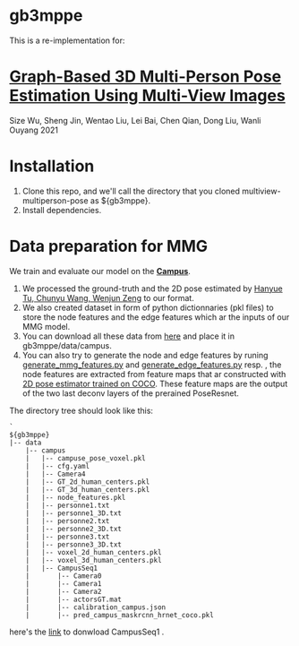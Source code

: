 # gb3mppe

This is a re-implementation for:

# [Graph-Based 3D Multi-Person Pose Estimation Using Multi-View Images](https://arxiv.org/abs/2109.05885)
Size Wu, Sheng Jin, Wentao Liu, Lei Bai, Chen Qian, Dong Liu, Wanli Ouyang
2021 

# Installation

1. Clone this repo, and we'll call the directory that you cloned multiview-multiperson-pose as ${gb3mppe}.
2. Install dependencies.

# Data preparation for MMG
We train and evaluate our model on the **[Campus](http://campar.in.tum.de/Chair/MultiHumanPose)**.
1. We processed the ground-truth and the 2D pose estimated by [Hanyue Tu, Chunyu Wang, Wenjun Zeng](https://github.com/microsoft/voxelpose-pytorch) to our format.
2. We also created dataset in form of python dictionnaries (pkl files) to store the node features and the edge features which ar the inputs of our MMG model.
3. You can download all these data from [here](https://drive.google.com/drive/folders/1Ck5ireXtLGGKFdgb5UJQe1spikul_O0K) and place it in gb3mppe/data/campus.
4. You can also try to generate the node and edge features by runing [generate_mmg_features.py](https://github.com/IbrahimL/gb3mppe/blob/12dd1b94396ccc0328c1b8a08882a0de45ec954d/lib/utils/generate_mmg_features.py) and [generate_edge_features.py](https://github.com/IbrahimL/gb3mppe/blob/12dd1b94396ccc0328c1b8a08882a0de45ec954d/lib/utils/generate_edge_features.py) resp. , the node features are extracted from feature maps that ar constructed with [2D pose estimator trained on COCO](https://github.com/microsoft/voxelpose-pytorch). These feature maps are the output of the two last deconv layers of the prerained PoseResnet.


The directory tree should look like this:

```
`
${gb3mppe}
|-- data
    |-- campus
    |   |-- campuse_pose_voxel.pkl
    |   |-- cfg.yaml
    |   |-- Camera4
    |   |-- GT_2d_human_centers.pkl
    |   |-- GT_3d_human_centers.pkl
    |   |-- node_features.pkl
    |   |-- personne1.txt
    |   |-- personne1_3D.txt
    |   |-- personne2.txt
    |   |-- personne2_3D.txt
    |   |-- personne3.txt
    |   |-- personne3_3D.txt
    |   |-- voxel_2d_human_centers.pkl
    |   |-- voxel_3d_human_centers.pkl
    |   |-- CampusSeq1
    |       |-- Camera0
    |       |-- Camera1
    |       |-- Camera2
    |       |-- actorsGT.mat
    |       |-- calibration_campus.json
    |       |-- pred_campus_maskrcnn_hrnet_coco.pkl

```
here's the [link]( http://campar.cs.tum.edu/files/belagian/multihuman/CampusSeq1.tar.bz2 )  to donwload CampusSeq1 .

